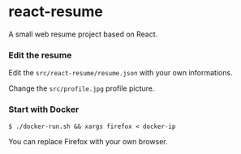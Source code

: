 # react-resume
A small web resume project based on React.

### Edit the resume
Edit the `src/react-resume/resume.json` with your own informations.

Change the `src/profile.jpg` profile picture.

### Start with Docker
	
	$ ./docker-run.sh && xargs firefox < docker-ip

You can replace Firefox with your own browser.